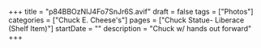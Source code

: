 +++
title = "p84BBOzNIJ4Fo7SnJr6S.avif"
draft = false
tags = ["Photos"]
categories = ["Chuck E. Cheese's"]
pages = ["Chuck Statue- Liberace (Shelf Item)"]
startDate = ""
description = "Chuck w/ hands out forward"
+++

